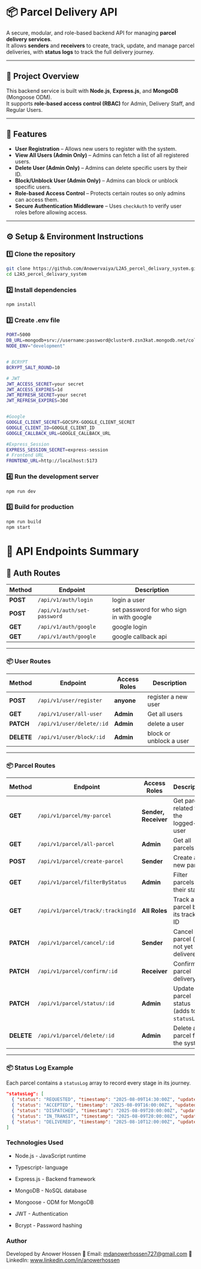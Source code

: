 # 📦 Parcel Delivery API

A secure, modular, and role-based backend API for managing **parcel delivery services**.  
It allows **senders** and **receivers** to create, track, update, and manage parcel deliveries, with **status logs** to track the full delivery journey.

---

## 🚀 Project Overview

This backend service is built with **Node.js**, **Express.js**, and **MongoDB** (Mongoose ODM).  
It supports **role-based access control (RBAC)** for Admin, Delivery Staff, and Regular Users.

---

## 🚀 Features
- **User Registration** – Allows new users to register with the system.
- **View All Users (Admin Only)** – Admins can fetch a list of all registered users.
- **Delete User (Admin Only)** – Admins can delete specific users by their ID.
- **Block/Unblock User (Admin Only)** – Admins can block or unblock specific users.
- **Role-based Access Control** – Protects certain routes so only admins can access them.
- **Secure Authentication Middleware** – Uses `checkAuth` to verify user roles before allowing access.

---

## ⚙️ Setup & Environment Instructions

### 1️⃣ Clone the repository
```bash
git clone https://github.com/Anowervaiya/L2A5_percel_delivary_system.git
cd L2A5_percel_delivary_system

```
### 2️⃣ Install dependencies
```bash
npm install
```

### 3️⃣ Create .env file

```bash
PORT=5000
DB_URL=mongodb+srv://username:password@cluster0.zsn3kat.mongodb.net/collection-name?retryWrites=true&w=majority&appName=Cluster0
NODE_ENV="development"


# BCRYPT
BCRYPT_SALT_ROUND=10

# JWT
JWT_ACCESS_SECRET=your secret
JWT_ACCESS_EXPIRES=1d
JWT_REFRESH_SECRET=your secret
JWT_REFRESH_EXPIRES=30d


#Google 
GOOGLE_CLIENT_SECRET=GOCSPX-GOOGLE_CLIENT_SECRET
GOOGLE_CLIENT_ID=GOOGLE_CLIENT_ID
GOOGLE_CALLBACK_URL=GOOGLE_CALLBACK_URL

#Express_Session
EXPRESS_SESSION_SECRET=express-session
# Frontend URL
FRONTEND_URL=http://localhost:5173

```

### 4️⃣ Run the development server
```bash
npm run dev
```

### 5️⃣ Build for production

```bash
npm run build
npm start
```


# 📍 API Endpoints Summary

## 🔐 Auth Routes
| Method | Endpoint              | Description |
|--------|-----------------------|-------------|
| **POST** | `/api/v1/auth/login` | login a  user|
| **POST** | `/api/v1/auth/set-password`    | set password for who sign in with google |
| **GET**  | `/api/v1/auth/google`       | google login |
| **GET**  | `/api/v1/auth/google`       | google callback api |

---

### 📦 User Routes

| Method  | Endpoint                  | Access Roles        | Description |
|---------|---------------------------|--------------------|-------------|
| **POST**    | `/api/v1/user/register`          | **anyone** | register a new user|
| **GET**    | `/api/v1/user/all-user`         | **Admin**           | Get all users |
| **PATCH**  | `/api/v1/user/delete/:id`         | **Admin**           | delete a user |
| **DELETE** | `/api/v1/user/block/:id`         | **Admin**           |block or unblock a user|

---


### 📦 Parcel Routes

| Method  | Endpoint                  | Access Roles        | Description |
|---------|---------------------------|--------------------|-------------|
| **GET**    | `/api/v1/parcel/my-parcel`          | **Sender, Receiver** | Get parcels related to the logged-in user |
| **GET**    | `/api/v1/parcel/all-parcel`         | **Admin**           | Get all parcels |
| **POST**   | `/api/v1/parcel/create-parcel`      | **Sender**          | Create a new parcel |
| **GET**    | `/api/v1/parcel/filterByStatus`     | **Admin**           | Filter parcels by their status |
| **GET**    | `/api/v1/parcel/track/:trackingId`  | **All Roles**       | Track a parcel by its tracking ID |
| **PATCH**  | `/api/v1/parcel/cancel/:id`         | **Sender**          | Cancel a parcel (if not yet delivered) |
| **PATCH**  | `/api/v1/parcel/confirm/:id`        | **Receiver**        | Confirm parcel delivery |
| **PATCH**  | `/api/v1/parcel/status/:id`         | **Admin**           | Update parcel status (adds to `statusLog`) |
| **DELETE** | `/api/v1/parcel/delete/:id`         | **Admin**           | Delete a parcel from the system |

---

### 📦 Status Log Example
Each parcel contains a `statusLog` array to record every stage in its journey.

```json
"statusLog": [
  { "status": "REQUESTED", "timestamp": "2025-08-09T14:30:00Z", "updatedBy": "senderId" },
  { "status": "ACCEPTED", "timestamp": "2025-08-09T16:00:00Z", "updatedBy": "adminId" },
  { "status": "DISPATCHED", "timestamp": "2025-08-09T20:00:00Z", "updatedBy": "adminId" },
  { "status": "IN_TRANSIT", "timestamp": "2025-08-09T20:00:00Z", "updatedBy": "adminId" },
  { "status": "DELIVERED", "timestamp": "2025-08-10T12:00:00Z", "updatedBy": "recieverId" }
]
```

###  Technologies Used

- Node.js - JavaScript runtime
  
- Typescript- language

- Express.js - Backend framework

- MongoDB - NoSQL database

- Mongoose - ODM for MongoDB

- JWT - Authentication

- Bcrypt - Password hashing


### Author
Developed by Anower Hossen
📧 Email: mdanowerhossen727@gmail.com
🔗 LinkedIn: www.linkedin.com/in/anowerhossen








